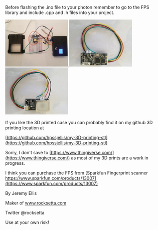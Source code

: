 

Before flashing the .ino file to your photon remember to go to the FPS library and include  .cpp and .h files into your project.


<a href="url"> <img src="fps-image.jpg" width="200px" > </a> 
<a href="url"> <img src="fps-image2.jpg" width="200px" > </a> 
<a href="url"> <img src="fps-image3.jpg" width="200px" > </a> 

If you like the 3D printed case you can probably find it on my github 3D printing location at

[https://github.com/hpssjellis/my-3D-printing-stl](https://github.com/hpssjellis/my-3D-printing-stl)

Sorry, I don't save to [https://www.thingiverse.com/](https://www.thingiverse.com/) as most of my 3D prints are a work in progress.



I think you can purchase the FPS from [Sparkfun Fingerprint scanner https://www.sparkfun.com/products/13007](https://www.sparkfun.com/products/13007)






By Jeremy Ellis




Maker of www.rocksetta.com



Twitter
@rocksetta


Use at your own risk!

